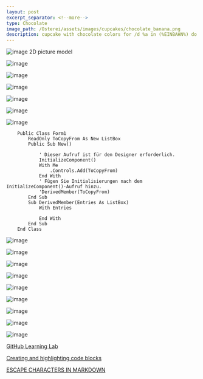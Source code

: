 ```yaml
---
layout: post
excerpt_separator: <!--more-->
type: Chocolate
image_path: /Osterei/assets/images/cupcakes/chocolate_banana.png
description: cupcake with chocolate colors for /d %a in (%EINBAHN%) do dir /b %a
---
```

![image](https://user-images.githubusercontent.com/75255909/205431353-16090c42-091d-40e7-871b-e578f7097c14.png)
2D picture model

![image](https://user-images.githubusercontent.com/75255909/205513641-a041cb77-1a0e-427a-96ff-b73e7fcde863.png)

![image](https://user-images.githubusercontent.com/75255909/205513651-f072cb12-a480-4a40-819c-aa278d1f0c5c.png)

![image](https://user-images.githubusercontent.com/75255909/205513663-9da6eac0-e38c-4b43-8b8a-0279ddd408f4.png)

![image](https://user-images.githubusercontent.com/75255909/205513687-a7695fae-1989-4b42-988c-980ef15a217f.png)

![image](https://user-images.githubusercontent.com/75255909/205513713-c97c9416-23d7-469f-a53b-7b9130e3f04a.png)

![image](https://user-images.githubusercontent.com/75255909/205513733-5f7dc8fe-fb07-4cdd-af00-c0406d74dfd0.png)

        Public Class Form1
            ReadOnly ToCopyFrom As New ListBox
            Public Sub New()

                ' Dieser Aufruf ist für den Designer erforderlich.
                InitializeComponent()
                With Me
                    .Controls.Add(ToCopyFrom)
                End With
                ' Fügen Sie Initialisierungen nach dem InitializeComponent()-Aufruf hinzu.
                'DerivedMember(ToCopyFrom)
            End Sub
            Sub DerivedMember(Entries As ListBox)
                With Entries

                End With
            End Sub
        End Class

![image](https://user-images.githubusercontent.com/75255909/205514475-f83e7c33-0741-4122-90eb-b42cdba26265.png)

![image](https://user-images.githubusercontent.com/75255909/205514496-4952374a-b39b-459e-8bd8-fee2bcd5edf4.png)

![image](https://user-images.githubusercontent.com/75255909/205514825-80f59333-ac93-4cba-a739-da45e762b6de.png)

![image](https://user-images.githubusercontent.com/75255909/205515319-130f20f4-37ec-4df6-ad79-fd0b57e4b974.png)

![image](https://user-images.githubusercontent.com/75255909/205515346-5f5bda1a-7805-4720-a6f0-52bb77ca1716.png)

![image](https://user-images.githubusercontent.com/75255909/205515359-af479856-64fa-4440-bb51-5cc6aaaa5e8e.png)

![image](https://user-images.githubusercontent.com/75255909/205515782-750854dd-dcfd-4ca9-a910-39d9ed7a0d82.png)

![image](https://user-images.githubusercontent.com/75255909/205515819-230f7479-2d25-41ee-b95d-d1b762416dc8.png)

![image](https://user-images.githubusercontent.com/75255909/205515896-a7c37ad1-5fb9-4ca2-a01a-dbbb34866072.png)

[GitHub Learning Lab](https://github.com/apps/github-learning-lab)

[Creating and highlighting code blocks](https://docs.github.com/en/get-started/writing-on-github/working-with-advanced-formatting/creating-and-highlighting-code-blocks)

[ESCAPE CHARACTERS IN MARKDOWN](https://whatismarkdown.com/how-to-escape-markdown-characters/#:~:text=Markdown%20is%20not%20a%20new%20language%3B%20it%20is,common%20way%20is%20to%20use%20the%20backslash%20character.)
